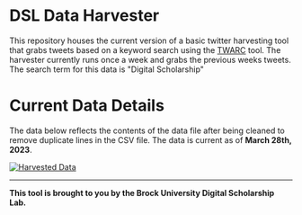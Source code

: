 # DSL Data Harvester

This repository houses the current version of a basic twitter harvesting tool that grabs tweets based on a keyword search using the [TWARC](https://twarc-project.readthedocs.io/en/latest/) tool.  The harvester currently runs once a week and grabs the previous weeks tweets.  The search term for this data is "Digital Scholarship"

# Current Data Details

The data below reflects the contents of the data file after being cleaned to remove duplicate lines in the CSV file.  The data is current as of **March 28th, 2023**.



<div class='tableauPlaceholder' id='viz1681135998482' style='position: relative'>
   <noscript><a href='#'><img alt='Harvested Data ' src='https:&#47;&#47;public.tableau.com&#47;static&#47;images&#47;DS&#47;DSHarvestedData&#47;HarvestedData&#47;1_rss.png' style='border: none' /></a></noscript>
   <object class='tableauViz'  style='display:none;'>
      <param name='host_url' value='https%3A%2F%2Fpublic.tableau.com%2F' />
      <param name='embed_code_version' value='3' />
      <param name='site_root' value='' />
      <param name='name' value='DSHarvestedData&#47;HarvestedData' />
      <param name='tabs' value='no' />
      <param name='toolbar' value='yes' />
      <param name='static_image' value='https:&#47;&#47;public.tableau.com&#47;static&#47;images&#47;DS&#47;DSHarvestedData&#47;HarvestedData&#47;1.png' />
      <param name='animate_transition' value='yes' />
      <param name='display_static_image' value='yes' />
      <param name='display_spinner' value='yes' />
      <param name='display_overlay' value='yes' />
      <param name='display_count' value='yes' />
      <param name='language' value='en-US' />
      <param name='filter' value='publish=yes' />
   </object>
</div>
<script type='text/javascript'>                    
   var divElement = document.getElementById('viz1681135998482');                    
   var vizElement = divElement.getElementsByTagName('object')[0];                    
   if ( divElement.offsetWidth > 800 ) {     
     vizElement.style.minWidth='420px';     
     vizElement.style.maxWidth='650px';
     vizElement.style.width='100%';
     vizElement.style.minHeight='587px';
     vizElement.style.maxHeight='887px';
     vizElement.style.height=(divElement.offsetWidth*0.75)+'px';
   } else if ( divElement.offsetWidth > 500 ) { 
     vizElement.style.minWidth='420px';
     vizElement.style.maxWidth='650px';
     vizElement.style.width='100%';
     vizElement.style.minHeight='587px';
     vizElement.style.maxHeight='887px';
     vizElement.style.height=(divElement.offsetWidth*0.75)+'px';
   } else { 
     vizElement.style.width='100%';
     vizElement.style.height='927px';
   }
   var scriptElement = document.createElement('script');                    
   scriptElement.src = 'https://public.tableau.com/javascripts/api/viz_v1.js';                    
   vizElement.parentNode.insertBefore(scriptElement, vizElement);                
</script>
   
   
   
   

----
  
**This tool is brought to you by the Brock University Digital Scholarship Lab.**
